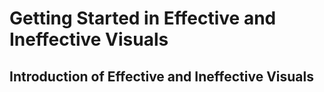 # Getting Started in Effective and Ineffective Visuals

## Introduction of Effective and Ineffective Visuals